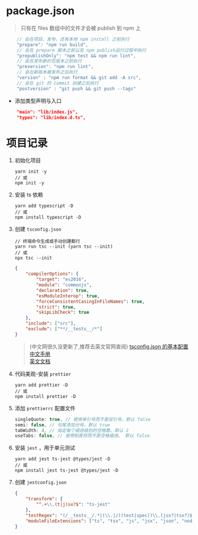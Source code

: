 # package.json

> 只有在 files 数组中的文件才会被 publish 到 npm 上

```js
    // 会在项目、发布，还有本地 npm install 之前执行
    "prepare": "npm run build",
    // 会在 prepare 脚本之前以及 npm publish运行过程中执行
    "prepublishOnly": "npm test && npm run lint",
    // 会在发布新的包版本之前执行
    "preversion": "npm run lint",
    // 会在新版本被发布之后执行
    "version" : "npm run format && git add -A src",
    // 会在 git 的 commit 创建之后执行
    "postversion" : "git push && git push --tags"
```

-   添加类型声明与入口

```json
    "main": "lib/index.js",
    "types": "lib/index.d.ts",
```

# 项目记录

1. 初始化项目

    ```node
    yarn init -y
    // 或
    npm init -y
    ```

2. 安装 ts 依赖

    ```node
    yarn add typescript -D
    // 或
    npm install typescript -D
    ```

3. 创建 `tsconfig.json`

    ```node
    // 终端命令生成或手动创建都行
    yarn run tsc --init (yarn tsc --init)
    // 或
    npx tsc --init
    ```

    ```json
    {
        "compilerOptions": {
            "target": "es2016",
            "module": "commonjs",
            "declaration": true,
            "esModuleInterop": true,
            "forceConsistentCasingInFileNames": true,
            "strict": true,
            "skipLibCheck": true
        },
        "include": ["src"],
        "exclude": ["**/__tests__/*"]
    }
    ```

    > (中文网很久没更新了,推荐去英文官网查阅)
    > [tsconfig.json 的基本配置](https://www.tslang.cn/docs/handbook/tsconfig-json.html)  
    > [中文手册](https://typescript.bootcss.com/tsconfig-json.html)  
    > [英文文档](https://www.typescriptlang.org/zh/docs/handbook/tsconfig-json.html)

4. 代码美观-安装 `prettier`

    ```node
    yarn add prettier -D
    // 或
    npm install prettier -D
    ```

5. 添加 `prettierrc` 配置文件

    ```js
    singleQuote: true, // 使用单引号而不是双引号。默认 false
    semi: false, // 句尾添加分号。默认 true
    tabWidth: 4, // 指定每个缩进级别的空格数。默认 2
    useTabs: false, // 使用制表符而不是空格缩进。 默认 false
    ```

6. 安装 `jest` ，用于单元测试

    ```node
    yarn add jest ts-jest @types/jest -D
    // 或
    npm install jest ts-jest @types/jest -D
    ```

7. 创建 `jestconfig.json`

    ```json
    {
        "transform": {
            "^.+\\.(t|j)sx?$": "ts-jest"
        },
        "testRegex": "(/__tests__/.*|(\\.|/)(test|spec))\\.(jsx?|tsx?)$",
        "moduleFileExtensions": ["ts", "tsx", "js", "jsx", "json", "node"]
    }
    ```
